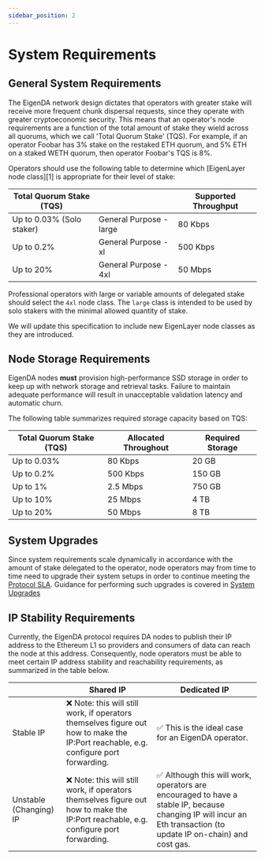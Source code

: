 ```yaml
---
sidebar_position: 2
---
```


# System Requirements

## General System Requirements

The EigenDA network design dictates that operators with greater stake will
receive more frequent chunk dispersal requests, since they operate with greater
cryptoeconomic security. This means that an operator's node requirements are a
function of the total amount of stake they wield across all quorums, which we
call 'Total Quorum Stake' (TQS). For example, if an operator Foobar has 3% stake
on the restaked ETH quorum, and 5% ETH on a staked WETH quorum, then operator
Foobar's TQS is 8%.

Operators should use the following table to determine which [EigenLayer node class][1]
is appropriate for their level of stake:

| Total Quorum Stake (TQS) |                         | Supported Throughput |
| ------------------------ | ----------------------- | -------------------- |
| Up to 0.03% (Solo staker)      | General Purpose - large | 80 Kbps              |
| Up to 0.2%                     | General Purpose - xl    | 500 Kbps             |
| Up to 20%                      | General Purpose - 4xl   | 50 Mbps              |

Professional operators with large or variable amounts of delegated stake should
select the `4xl` node class. The `large` class is intended to be used by solo
stakers with the minimal allowed quantity of stake.

We will update this specification to include new EigenLayer node classes as they
are introduced.

## Node Storage Requirements

EigenDA nodes **must** provision high-performance SSD storage in order to keep
up with network storage and retrieval tasks. Failure to maintain adequate
performance will result in unacceptable validation latency and automatic churn.

The following table summarizes required storage capacity based on TQS:

| Total Quorum Stake (TQS) | Allocated Throughout | Required Storage |
| ------------------------ | -------------------- | ---------------- |
| Up to 0.03%                    | 80 Kbps              | 20 GB            |
| Up to 0.2%                     | 500 Kbps             | 150 GB           |
| Up to 1%                       | 2.5 Mbps             | 750 GB           |
| Up to 10%                      | 25 Mbps              | 4 TB             |
| Up to 20%                      | 50 Mbps              | 8 TB             |

## System Upgrades

Since system requirements scale dynamically in accordance with the amount of stake delegated to the operator, node operators may from time to time need to upgrade their system setups in order to continue meeting the [Protocol SLA](./protocol-SLA/). Guidance for performing such upgrades is covered in [System Upgrades](../upgrades/software-upgrades/)

## IP Stability Requirements

Currently, the EigenDA protocol requires DA nodes to publish their IP address to the Ethereum L1 so providers and consumers of data can reach the node at this address. Consequently, node operators must be able to meet certain IP address stability and reachability requirements, as summarized in the table below. 

|                        | Shared IP                                                                                                                           | Dedicated IP                                                                                                                                                     |
| ---------------------- | ----------------------------------------------------------------------------------------------------------------------------------- | ---------------------------------------------------------------------------------------------------------------------------------------------------------------- |
| Stable IP              | ❌ Note: this will still work, if operators themselves figure out how to make the IP:Port reachable, e.g. configure port forwarding. | ✅ This is the ideal case for an EigenDA operator.                                                                                                                |
| Unstable (Changing) IP | ❌ Note: this will still work, if operators themselves figure out how to make the IP:Port reachable, e.g. configure port forwarding. | ✅ Although this will work, operators are encouraged to have a stable IP, because changing IP will incur an Eth transaction (to update IP on-chain) and cost gas. |


